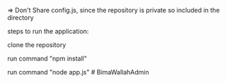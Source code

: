 => Don't Share config.js, since the repository is private so included in the directory


steps to run the application:

clone the repository

run command "npm install"

run command "node app.js"
#   B i m a W a l l a h A d m i n  
 